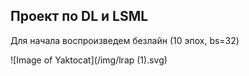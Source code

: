 ## Проект по DL и LSML

Для начала воспроизведем безлайн (10 эпох, bs=32)

![Image of Yaktocat](/img/lrap (1).svg)
